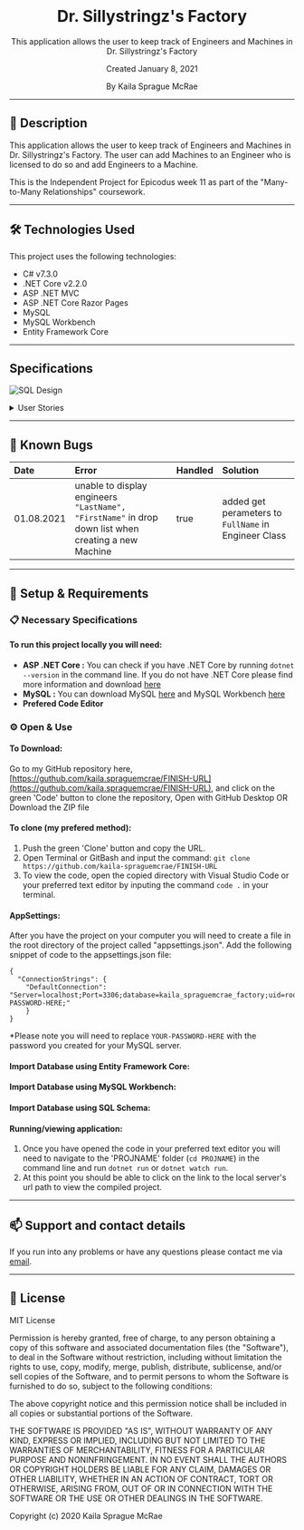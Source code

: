 <br>
<h1 align = "center">
<b> Dr. Sillystringz's Factory </b>
</h1>

<p align = "center">
This application allows the user to keep track of Engineers and Machines in Dr. Sillystringz's Factory </p>
<p align = "center"> Created January 8, 2021 </p>

<p align = "center">
 By Kaila Sprague McRae
 </p>

--------------------

## 📖  Description

This application allows the user to keep track of Engineers and Machines in Dr. Sillystringz's Factory. The user can add Machines to an Engineer who is licensed to do so and add Engineers to a Machine. 

This is the Independent Project for Epicodus week 11 as part of the "Many-to-Many Relationships" coursework. 

--------------------

## 🛠️ Technologies Used

This project uses the following technologies:

- C# v7.3.0
- .NET Core v2.2.0
- ASP .NET MVC
- ASP .NET Core Razor Pages
- MySQL
- MySQL Workbench
- Entity Framework Core

-------------------

## Specifications

![SQL Design](./ReadmeAssets/img "SQL Database Design")


<details>
<summary>User Stories</summary>

| Story # | User Story | Complete |
| :------------- | :------------- | :------------- |
| 01 | As the factory manager, I need to be able to see a list of all engineers, and I need to be able to see a list of all machines. | true |
| 02 | As the factory manager, I need to be able to select a engineer, see their details, and see a list of all machines that engineer is licensed to repair. I also need to be able to select a machine, see its details, and see a list of all engineers licensed to repair it. | true |
| 03 | As the factory manager, I need to add new engineers to our system when they are hired. I also need to add new machines to our system when they are installed. | true |
| 04 | As the factory manager, I should be able to add new machines even if no engineers are employed. I should also be able to add new engineers even if no machines are installed. | true |
| 05 | As the factory manager, I need to be able to add or remove machines that a specific engineer is licensed to repair. I also need to be able to modify this relationship from the other side, and add or remove engineers from a specific machine. | false |
| 06 | I should be able to navigate to a splash page that lists all engineers and machines. Users should be able to click on an individual engineer or machine to see all the engineers/machines that belong to it. | false |

</details>

-------------------

## 🐛 Known Bugs

| Date | Error | Handled | Solution |
| :------------- | :------------- | :------------- | :------------- |
| 01.08.2021 | unable to display engineers `"LastName", "FirstName"` in drop down list when creating a new Machine | true | added get perameters to `FullName` in Engineer Class |

-------------------

## 🔧 Setup & Requirements

### 📋 Necessary Specifications

#### To run this project locally you will need:

- **ASP .NET Core :** You can check if you have .NET Core by running `dotnet --version` in the command line. If you do not have .NET Core please find more information and download [here](https://dotnet.microsoft.com/download/dotnet-core)
- **MySQL :**  You can download MySQL [here](https://dev.mysql.com/downloads/file/?id=484914) and MySQL Workbench [here](https://dev.mysql.com/downloads/file/?id=484391)
- **Prefered Code Editor**


### ⚙️ Open & Use

#### To Download:

Go to my GitHub repository here, [https://guthub.com/kaila.spraguemcrae/FINISH-URL](https://guthub.com/kaila.spraguemcrae/FINISH-URL), and click on the green 'Code' button to clone the repository, Open with GitHub Desktop OR Download the ZIP file

#### To clone (my prefered method):

1. Push the green 'Clone' button and copy the URL.
2. Open Terminal or GitBash and input the command: `git clone https://github.com/kaila-spraguemcrae/FINISH-URL`
3. To view the code, open the copied directory with Visual Studio Code or your preferred text editor by inputing the command `code .` in your terminal.


#### AppSettings:

After you have the project on your computer you will need to create a file in the root directory of the project called "appsettings.json". Add the following snippet of code to the appsettings.json file:

```
{
  "ConnectionStrings": {
    "DefaultConnection": "Server=localhost;Port=3306;database=kaila_spraguemcrae_factory;uid=root;pwd=YOUR-PASSWORD-HERE;"
    }
}
```
*Please note you will need to replace `YOUR-PASSWORD-HERE` with the password you created for your MySQL server.

#### Import Database using Entity Framework Core:

#### Import Database using MySQL Workbench:

#### Import Database using SQL Schema:

#### Running/viewing application:

1. Once you have opened the code in your preferred text editor you will need to navigate to the 'PROJNAME' folder (`cd PROJNAME`) in the command line and run `dotnet run` or `dotnet watch run`.
2. At this point you should be able to click on the link to the local server's url path to view the compiled project. 

--------------------------

## 📫 Support and contact details

If you run into any problems or have any questions please contact me via [email](mailto:kaila.sprague@icloud.com).

---------------------------

## 📘 License

MIT License

Permission is hereby granted, free of charge, to any person obtaining a copy
of this software and associated documentation files (the "Software"), to deal
in the Software without restriction, including without limitation the rights
to use, copy, modify, merge, publish, distribute, sublicense, and/or sell
copies of the Software, and to permit persons to whom the Software is
furnished to do so, subject to the following conditions:

The above copyright notice and this permission notice shall be included in all
copies or substantial portions of the Software.

THE SOFTWARE IS PROVIDED "AS IS", WITHOUT WARRANTY OF ANY KIND, EXPRESS OR
IMPLIED, INCLUDING BUT NOT LIMITED TO THE WARRANTIES OF MERCHANTABILITY,
FITNESS FOR A PARTICULAR PURPOSE AND NONINFRINGEMENT. IN NO EVENT SHALL THE
AUTHORS OR COPYRIGHT HOLDERS BE LIABLE FOR ANY CLAIM, DAMAGES OR OTHER
LIABILITY, WHETHER IN AN ACTION OF CONTRACT, TORT OR OTHERWISE, ARISING FROM,
OUT OF OR IN CONNECTION WITH THE SOFTWARE OR THE USE OR OTHER DEALINGS IN THE
SOFTWARE.

Copyright (c) 2020 Kaila Sprague McRae